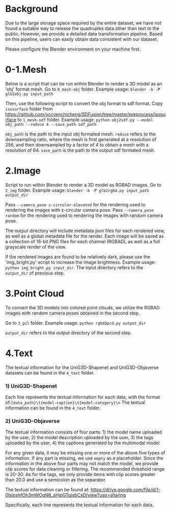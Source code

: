 # Background

Due to the large storage space required by the entire dataset, we have not found a suitable way to release the quadruples data other than text to the public. However, we provide a detailed data transformation pipeline. Based on this pipeline, users can easily obtain data consistent with our dataset.

Please configure the Blender environment on your machine first.

# 0-1.Mesh

Below is a script that can be run within Blender to render a 3D model as an 'obj' format mesh. Go to `0_mesh-obj` folder. Example usage: `blender -b -P glb2obj.py input_path`

Then, use the following script to convert the obj format to sdf format. Copy `isosurface` folder from https://github.com/yccyenchicheng/SDFusion/tree/master/preprocess/isosurface to `1_mesh-sdf` folder.  Example usage: `python obj2sdf.py --model obj_path --reduce 4 --save_path sdf_path`

`obj_path` is the path to the input obj formated mesh. `reduce`  refers to the downsampling ratio, where the mesh is first generated at a resolution of 256, and then downsampled by a factor of 4 to obtain a mesh with a resolution of 64. `save_path` is the path to the output sdf formated mesh.


# 2.Image

Script to run within Blender to render a 3D model as RGBAD images. Go to `2_img` folder. Example usage:  `blender -b -P glb2rgbd.py input_path output_dir`

Pass `--camera_pose z-circular-elevated` for the rendering used to rendering the images with z-circular camera pose. Pass `--camera_pose random` for the rendering used to rendering the images with random camera pose. 

The output directory will include metadata json files for each rendered view, as well as a global metadata file for the render. Each image will be saved as a collection of 16-bit PNG files for each channel (RGBAD), as well as a full grayscale render of the view.

If the rendered images are found to be relatively dark, please use the 'img_bright.py' script to increase the image brightness. Example usage: `python img_bright.py input_dir`. The input directory refers to the `output_dir` of previous step.

# 3.Point Cloud

To convert the 3D models into colored point clouds, we utilize the RGBAD images with random camera poses obtained in the second step.

Go to `3_pcl` folder. Example usage:  `python rgbd2pcd.py output_dir`

`output_dir` refers to the output directory of the second step.

# 4.Text

The textual information for the UniG3D-Shapenet and UniG3D-Objaverse datasets can be found in the `4_text` folder.

### 1) UniG3D-Shapenet
Each line represents the textual information for each data, with the format of:`{data_path}\t{model-caption}\t{model-category}\n`
The textual information can be found in the `4_text` folder.

### 2) UniG3D-Objaverse
The textual information consists of four parts: 1) the model name uploaded by the user, 2) the model description uploaded by the user, 3) the tags uploaded by the user, 4) the captions generated by the multimodal model

For any given data, it may be missing one or more of the above five types of information. If any part is missing, we use `empty` as a placeholder. Since the information in the above four parts may not match the model, we provide clip scores for data cleaning or filtering. The recommended threshold range is 20-30. As for the tags, we only provide items with clip scores greater than 20.0 and use a semicolon as the separator. 

The textual information can be found at: https://drive.google.com/file/d/1-0IsipshfOh3mWOqN6_sHjpGTqjsbCxD/view?usp=sharing

Specifically, each line represents the textual information for each data.
